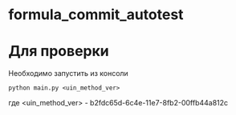 # formula_commit_autotest


# Для проверки

Необходимо запустить из консоли

```
python main.py <uin_method_ver>
```
где <uin_method_ver> - b2fdc65d-6c4e-11e7-8fb2-00ffb44a812c
